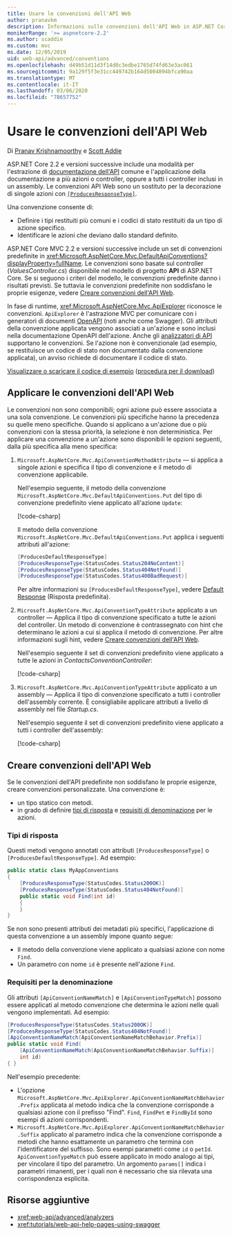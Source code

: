```yaml
---
title: Usare le convenzioni dell'API Web
author: pranavkm
description: Informazioni sulle convenzioni dell'API Web in ASP.NET Core.
monikerRange: '>= aspnetcore-2.2'
ms.author: scaddie
ms.custom: mvc
ms.date: 12/05/2019
uid: web-api/advanced/conventions
ms.openlocfilehash: d49b51d11d3f14d0c3edbe1765d74fd63e3ac061
ms.sourcegitcommit: 9a129f5f3e31cc449742b164d5004894bfca90aa
ms.translationtype: MT
ms.contentlocale: it-IT
ms.lasthandoff: 03/06/2020
ms.locfileid: "78657752"
---
```

# <a name="use-web-api-conventions"></a>Usare le convenzioni dell'API Web

Di [Pranav Krishnamoorthy](https://github.com/pranavkm) e [Scott Addie](https://github.com/scottaddie)

ASP.NET Core 2.2 e versioni successive include una modalità per l'estrazione di [documentazione dell'API](xref:tutorials/web-api-help-pages-using-swagger) comune e l'applicazione della documentazione a più azioni o controller, oppure a tutti i controller inclusi in un assembly. Le convenzioni API Web sono un sostituto per la decorazione di singole azioni con [`[ProducesResponseType]`](xref:Microsoft.AspNetCore.Mvc.ProducesResponseTypeAttribute).

Una convenzione consente di:

* Definire i tipi restituiti più comuni e i codici di stato restituiti da un tipo di azione specifico.
* Identificare le azioni che deviano dallo standard definito.

ASP.NET Core MVC 2.2 e versioni successive include un set di convenzioni predefinite in <xref:Microsoft.AspNetCore.Mvc.DefaultApiConventions?displayProperty=fullName>. Le convenzioni sono basate sul controller (*ValuesController.cs*) disponibile nel modello di progetto **API** di ASP.NET Core. Se si seguono i criteri del modello, le convenzioni predefinite danno i risultati previsti. Se tuttavia le convenzioni predefinite non soddisfano le proprie esigenze, vedere [Creare convenzioni dell'API Web](#create-web-api-conventions).

In fase di runtime, <xref:Microsoft.AspNetCore.Mvc.ApiExplorer> riconosce le convenzioni. `ApiExplorer` è l'astrazione MVC per comunicare con i generatori di documenti [OpenAPI](https://www.openapis.org/) (noti anche come Swagger). Gli attributi della convenzione applicata vengono associati a un'azione e sono inclusi nella documentazione OpenAPI dell'azione. Anche gli [analizzatori di API](xref:web-api/advanced/analyzers) supportano le convenzioni. Se l'azione non è convenzionale (ad esempio, se restituisce un codice di stato non documentato dalla convenzione applicata), un avviso richiede di documentare il codice di stato.

[Visualizzare o scaricare il codice di esempio](https://github.com/dotnet/AspNetCore.Docs/tree/master/aspnetcore/web-api/advanced/conventions/sample) ([procedura per il download](xref:index#how-to-download-a-sample))

## <a name="apply-web-api-conventions"></a>Applicare le convenzioni dell'API Web

Le convenzioni non sono componibili; ogni azione può essere associata a una sola convenzione. Le convenzioni più specifiche hanno la precedenza su quelle meno specifiche. Quando si applicano a un'azione due o più convenzioni con la stessa priorità, la selezione è non deterministica. Per applicare una convenzione a un'azione sono disponibili le opzioni seguenti, dalla più specifica alla meno specifica:

1. `Microsoft.AspNetCore.Mvc.ApiConventionMethodAttribute` &mdash; si applica a singole azioni e specifica il tipo di convenzione e il metodo di convenzione applicabile.

    Nell'esempio seguente, il metodo della convenzione `Microsoft.AspNetCore.Mvc.DefaultApiConventions.Put` del tipo di convenzione predefinito viene applicato all'azione `Update`:

    [!code-csharp[](conventions/sample/Controllers/ContactsConventionController.cs?name=snippet_ApiConventionMethod&highlight=3)]

    Il metodo della convenzione `Microsoft.AspNetCore.Mvc.DefaultApiConventions.Put` applica i seguenti attributi all'azione:

    ```csharp
    [ProducesDefaultResponseType]
    [ProducesResponseType(StatusCodes.Status204NoContent)]
    [ProducesResponseType(StatusCodes.Status404NotFound)]
    [ProducesResponseType(StatusCodes.Status400BadRequest)]
    ```

    Per altre informazioni su `[ProducesDefaultResponseType]`, vedere [Default Response](https://swagger.io/docs/specification/describing-responses/#default) (Risposta predefinita).

1. `Microsoft.AspNetCore.Mvc.ApiConventionTypeAttribute` applicato a un controller &mdash; Applica il tipo di convenzione specificato a tutte le azioni del controller. Un metodo di convenzione è contrassegnato con hint che determinano le azioni a cui si applica il metodo di convenzione. Per altre informazioni sugli hint, vedere [Creare convenzioni dell'API Web](#create-web-api-conventions).

    Nell'esempio seguente il set di convenzioni predefinito viene applicato a tutte le azioni in *ContactsConventionController*:

    [!code-csharp[](conventions/sample/Controllers/ContactsConventionController.cs?name=snippet_ApiConventionTypeAttribute&highlight=2)]

1. `Microsoft.AspNetCore.Mvc.ApiConventionTypeAttribute` applicato a un assembly &mdash; Applica il tipo di convenzione specificato a tutti i controller dell'assembly corrente. È consigliabile applicare attributi a livello di assembly nel file *Startup.cs*.

    Nell'esempio seguente il set di convenzioni predefinito viene applicato a tutti i controller dell'assembly:

    [!code-csharp[](conventions/sample/Startup.cs?name=snippet_ApiConventionTypeAttribute&highlight=1)]

## <a name="create-web-api-conventions"></a>Creare convenzioni dell'API Web

Se le convenzioni dell'API predefinite non soddisfano le proprie esigenze, creare convenzioni personalizzate. Una convenzione è:

* un tipo statico con metodi.
* in grado di definire [tipi di risposta](#response-types) e [requisiti di denominazione](#naming-requirements) per le azioni.

### <a name="response-types"></a>Tipi di risposta

Questi metodi vengono annotati con attributi `[ProducesResponseType]` o `[ProducesDefaultResponseType]`. Ad esempio:

```csharp
public static class MyAppConventions
{
    [ProducesResponseType(StatusCodes.Status200OK)]
    [ProducesResponseType(StatusCodes.Status404NotFound)]
    public static void Find(int id)
    {
    }
}
```

Se non sono presenti attributi dei metadati più specifici, l'applicazione di questa convenzione a un assembly impone quanto segue:

* Il metodo della convenzione viene applicato a qualsiasi azione con nome `Find`.
* Un parametro con nome `id` è presente nell'azione `Find`.

### <a name="naming-requirements"></a>Requisiti per la denominazione

Gli attributi `[ApiConventionNameMatch]` e `[ApiConventionTypeMatch]` possono essere applicati al metodo convenzione che determina le azioni nelle quali vengono implementati. Ad esempio:

```csharp
[ProducesResponseType(StatusCodes.Status200OK)]
[ProducesResponseType(StatusCodes.Status404NotFound)]
[ApiConventionNameMatch(ApiConventionNameMatchBehavior.Prefix)]
public static void Find(
    [ApiConventionNameMatch(ApiConventionNameMatchBehavior.Suffix)]
    int id)
{ }
```

Nell'esempio precedente:

* L'opzione `Microsoft.AspNetCore.Mvc.ApiExplorer.ApiConventionNameMatchBehavior.Prefix` applicata al metodo indica che la convenzione corrisponde a qualsiasi azione con il prefisso "Find". `Find`, `FindPet` e `FindById` sono esempi di azioni corrispondenti.
* `Microsoft.AspNetCore.Mvc.ApiExplorer.ApiConventionNameMatchBehavior.Suffix` applicato al parametro indica che la convenzione corrisponde a metodi che hanno esattamente un parametro che termina con l'identificatore del suffisso. Sono esempi parametri come `id` o `petId`. `ApiConventionTypeMatch` può essere applicato in modo analogo ai tipi, per vincolare il tipo del parametro. Un argomento `params[]` indica i parametri rimanenti, per i quali non è necessario che sia rilevata una corrispondenza esplicita.

## <a name="additional-resources"></a>Risorse aggiuntive

* <xref:web-api/advanced/analyzers>
* <xref:tutorials/web-api-help-pages-using-swagger>
